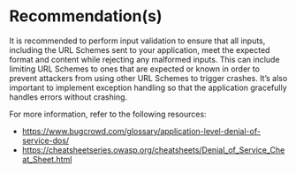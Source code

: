 # Recommendation(s)

It is recommended to perform input validation to ensure that all inputs, including the URL Schemes sent to your application, meet the expected format and content while rejecting any malformed inputs. This can include limiting URL Schemes to ones that are expected or known in order to prevent attackers from using other URL Schemes to trigger crashes. It’s also important to implement exception handling so that the application gracefully handles errors without crashing.

For more information, refer to the following resources:

- <https://www.bugcrowd.com/glossary/application-level-denial-of-service-dos/>
- <https://cheatsheetseries.owasp.org/cheatsheets/Denial_of_Service_Cheat_Sheet.html>

